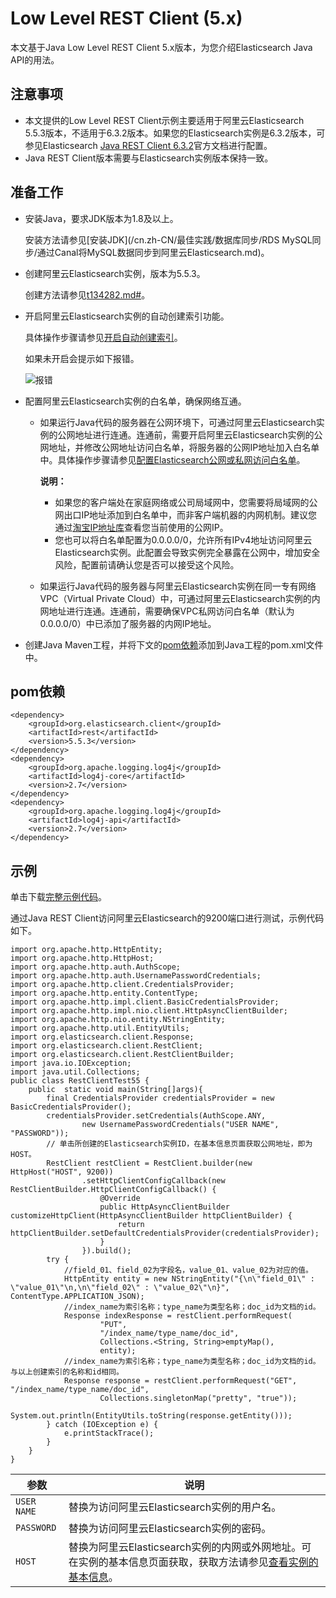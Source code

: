 # Low Level REST Client \(5.x\)

本文基于Java Low Level REST Client 5.x版本，为您介绍Elasticsearch Java API的用法。

## 注意事项

-   本文提供的Low Level REST Client示例主要适用于阿里云Elasticsearch 5.5.3版本，不适用于6.3.2版本。如果您的Elasticsearch实例是6.3.2版本，可参见Elasticsearch [Java REST Client 6.3.2](https://www.elastic.co/guide/en/elasticsearch/client/java-rest/6.3/index.html)官方文档进行配置。
-   Java REST Client版本需要与Elasticsearch实例版本保持一致。

## 准备工作

-   安装Java，要求JDK版本为1.8及以上。

    安装方法请参见[安装JDK](/cn.zh-CN/最佳实践/数据库同步/RDS MySQL同步/通过Canal将MySQL数据同步到阿里云Elasticsearch.md)。

-   创建阿里云Elasticsearch实例，版本为5.5.3。

    创建方法请参见[t134282.md\#](/cn.zh-CN/Elasticsearch/实例管理/创建阿里云Elasticsearch实例.md)。

-   开启阿里云Elasticsearch实例的自动创建索引功能。

    具体操作步骤请参见[开启自动创建索引](/cn.zh-CN/Elasticsearch/快速访问与配置.md)。

    如果未开启会提示如下报错。

    ![报错](https://static-aliyun-doc.oss-accelerate.aliyuncs.com/assets/img/zh-CN/8769559951/p97345.png)

-   配置阿里云Elasticsearch实例的白名单，确保网络互通。
    -   如果运行Java代码的服务器在公网环境下，可通过阿里云Elasticsearch实例的公网地址进行连通。连通前，需要开启阿里云Elasticsearch实例的公网地址，并修改公网地址访问白名单，将服务器的公网IP地址加入白名单中。具体操作步骤请参见[配置Elasticsearch公网或私网访问白名单](/cn.zh-CN/Elasticsearch/安全配置/配置Elasticsearch公网或私网访问白名单.md)。

        **说明：**

        -   如果您的客户端处在家庭网络或公司局域网中，您需要将局域网的公网出口IP地址添加到白名单中，而非客户端机器的内网机制。建议您通过[淘宝IP地址库](http://myip.ipip.net/)查看您当前使用的公网IP。
        -   您也可以将白名单配置为0.0.0.0/0，允许所有IPv4地址访问阿里云Elasticsearch实例。此配置会导致实例完全暴露在公网中，增加安全风险，配置前请确认您是否可以接受这个风险。
    -   如果运行Java代码的服务器与阿里云Elasticsearch实例在同一专有网络VPC（Virtual Private Cloud）中，可通过阿里云Elasticsearch实例的内网地址进行连通。连通前，需要确保VPC私网访问白名单（默认为0.0.0.0/0）中已添加了服务器的内网IP地址。
-   创建Java Maven工程，并将下文的[pom依赖](#section_pi7_1uv_yit)添加到Java工程的pom.xml文件中。

## pom依赖

```
<dependency>
    <groupId>org.elasticsearch.client</groupId>
    <artifactId>rest</artifactId>
    <version>5.5.3</version>
</dependency>
<dependency>
    <groupId>org.apache.logging.log4j</groupId>
    <artifactId>log4j-core</artifactId>
    <version>2.7</version>
</dependency>
<dependency>
    <groupId>org.apache.logging.log4j</groupId>
    <artifactId>log4j-api</artifactId>
    <version>2.7</version>
</dependency>
```

## 示例

单击下载[完整示例代码](https://docs-aliyun.cn-hangzhou.oss.aliyun-inc.com/assets/attach/33813/cn_zh/1593402410101/es5.5-demo.zip)。

通过Java REST Client访问阿里云Elasticsearch的9200端口进行测试，示例代码如下。

```
import org.apache.http.HttpEntity;
import org.apache.http.HttpHost;
import org.apache.http.auth.AuthScope;
import org.apache.http.auth.UsernamePasswordCredentials;
import org.apache.http.client.CredentialsProvider;
import org.apache.http.entity.ContentType;
import org.apache.http.impl.client.BasicCredentialsProvider;
import org.apache.http.impl.nio.client.HttpAsyncClientBuilder;
import org.apache.http.nio.entity.NStringEntity;
import org.apache.http.util.EntityUtils;
import org.elasticsearch.client.Response;
import org.elasticsearch.client.RestClient;
import org.elasticsearch.client.RestClientBuilder;
import java.io.IOException;
import java.util.Collections;
public class RestClientTest55 {
    public  static void main(String[]args){
        final CredentialsProvider credentialsProvider = new BasicCredentialsProvider();
        credentialsProvider.setCredentials(AuthScope.ANY,
                new UsernamePasswordCredentials("USER NAME", "PASSWORD"));
        // 单击所创建的Elasticsearch实例ID，在基本信息页面获取公网地址，即为HOST。
        RestClient restClient = RestClient.builder(new HttpHost("HOST", 9200))
                .setHttpClientConfigCallback(new RestClientBuilder.HttpClientConfigCallback() {
                    @Override
                    public HttpAsyncClientBuilder customizeHttpClient(HttpAsyncClientBuilder httpClientBuilder) {
                        return httpClientBuilder.setDefaultCredentialsProvider(credentialsProvider);
                    }
                }).build();
        try {
            //field_01、field_02为字段名，value_01、value_02为对应的值。
            HttpEntity entity = new NStringEntity("{\n\"field_01\" : \"value_01\"\n,\n\"field_02\" : \"value_02\"\n}", ContentType.APPLICATION_JSON);
            //index_name为索引名称；type_name为类型名称；doc_id为文档的id。
            Response indexResponse = restClient.performRequest(
                    "PUT",
                    "/index_name/type_name/doc_id",
                    Collections.<String, String>emptyMap(),
                    entity);
            //index_name为索引名称；type_name为类型名称；doc_id为文档的id。与以上创建索引的名称和id相同。
            Response response = restClient.performRequest("GET", "/index_name/type_name/doc_id",
                    Collections.singletonMap("pretty", "true"));
            System.out.println(EntityUtils.toString(response.getEntity()));
        } catch (IOException e) {
            e.printStackTrace();
        }
    }
}
```

|参数|说明|
|--|--|
|`USER NAME`|替换为访问阿里云Elasticsearch实例的用户名。|
|`PASSWORD`|替换为访问阿里云Elasticsearch实例的密码。|
|`HOST`|替换为阿里云Elasticsearch实例的内网或外网地址。可在实例的基本信息页面获取，获取方法请参见[查看实例的基本信息](/cn.zh-CN/Elasticsearch/实例管理/查看实例的基本信息.md)。|

